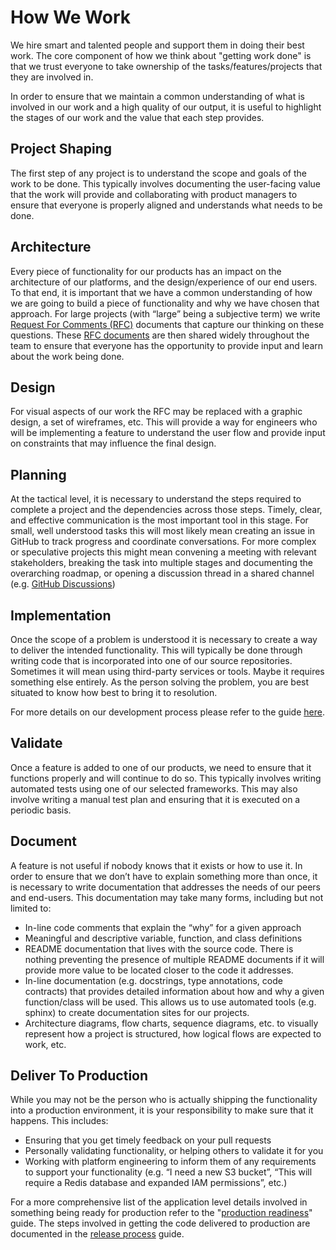 # How We Work
We hire smart and talented people and support them in doing their best work. The core
component of how we think about "getting work done" is that we trust everyone to take
ownership of the tasks/features/projects that they are involved in.

In order to ensure that we maintain a common understanding of what is involved in our
work and a high quality of our output, it is useful to highlight the stages of our work
and the value that each step provides.

## Project Shaping
The first step of any project is to understand the scope and goals of the work to be
done. This typically involves documenting the user-facing value that the work will
provide and collaborating with product managers to ensure that everyone is properly
aligned and understands what needs to be done.

## Architecture
Every piece of functionality for our products has an impact on the architecture of our
platforms, and the design/experience of our end users. To that end, it is important that
we have a common understanding of how we are going to build a piece of functionality and
why we have chosen that approach. For large projects (with “large” being a subjective
term) we write [Request For Comments
(RFC)](https://blog.pragmaticengineer.com/scaling-engineering-teams-via-writing-things-down-rfcs/)
documents that capture our thinking on these questions. These [RFC
documents](https://github.com/mitodl/hq/discussions/categories/rfc) are then shared
widely throughout the team to ensure that everyone has the opportunity to provide input
and learn about the work being done.

## Design
For visual aspects of our work the RFC may be replaced with a graphic design, a set of
wireframes, etc. This will provide a way for engineers who will be implementing a
feature to understand the user flow and provide input on constraints that may influence
the final design.

## Planning
At the tactical level, it is necessary to understand the steps required to complete a
project and the dependencies across those steps. Timely, clear, and effective
communication is the most important tool in this stage. For small, well understood tasks
this will most likely mean creating an issue in GitHub to track progress and coordinate
conversations. For more complex or speculative projects this might mean convening a
meeting with relevant stakeholders, breaking the task into multiple stages and
documenting the overarching roadmap, or opening a discussion thread in a shared channel
(e.g. [GitHub Discussions](https://github.com/mitodl/hq/discussions))

## Implementation
Once the scope of a problem is understood it is necessary to create a way to deliver the
intended functionality. This will typically be done through writing code that is
incorporated into one of our source repositories. Sometimes it will mean using
third-party services or tools. Maybe it requires something else entirely. As the person
solving the problem, you are best situated to know how best to bring it to resolution.

For more details on our development process please refer to the guide [here](/development-process.html).

## Validate
Once a feature is added to one of our products, we need to ensure that it functions
properly and will continue to do so. This typically involves writing automated tests
using one of our selected frameworks. This may also involve writing a manual test plan
and ensuring that it is executed on a periodic basis.

## Document
A feature is not useful if nobody knows that it exists or how to use it. In order to
ensure that we don’t have to explain something more than once, it is necessary to write
documentation that addresses the needs of our peers and end-users. This documentation
may take many forms, including but not limited to:
- In-line code comments that explain the “why” for a given approach
- Meaningful and descriptive variable, function, and class definitions
- README documentation that lives with the source code. There is nothing preventing the
  presence of multiple README documents if it will provide more value to be located
  closer to the code it addresses.
- In-line documentation (e.g. docstrings, type annotations, code contracts) that
  provides detailed information about how and why a given function/class will be
  used. This allows us to use automated tools (e.g. sphinx) to create documentation
  sites for our projects.
- Architecture diagrams, flow charts, sequence diagrams, etc. to visually represent how
  a project is structured, how logical flows are expected to work, etc.

## Deliver To Production
While you may not be the person who is actually shipping the functionality into a
production environment, it is your responsibility to make sure that it happens. This
includes:
- Ensuring that you get timely feedback on your pull requests
- Personally validating functionality, or helping others to validate it for you
- Working with platform engineering to inform them of any requirements to support your
  functionality (e.g. “I need a new S3 bucket”, “This will require a Redis database and
  expanded IAM permissions”, etc.)

For a more comprehensive list of the application level details involved in something
being ready for production refer to the "[production readiness](/production-ready.html)"
guide. The steps involved in getting the code delivered to production are documented in
the [release process](/release-process.html) guide.
